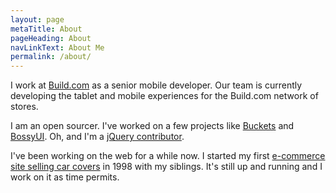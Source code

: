 ```yaml
---
layout: page
metaTitle: About
pageHeading: About
navLinkText: About Me
permalink: /about/
---
```


I work at [Build.com](http://build.com/) as a senior mobile developer. Our team is currently developing the tablet and mobile experiences for the Build.com network of stores.

I am an open sourcer. I've worked on a few projects like [Buckets](https://github.com/asm-products/buckets) and [BossyUI](https://buildcom.github.io/BossyUI/). Oh, and I'm a [jQuery contributor](https://github.com/jquery/jquery/blob/master/AUTHORS.txt#L198).

I've been working on the web for a while now. I started my first <a href="http://carcovers.org">e-commerce site selling car covers</a> in 1998 with my siblings. It's still up and running and I work on it as time permits.